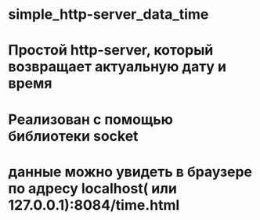 # simple_http-server_data_time
# Простой http-server, который возвращает актуальную дату и время 
# Реализован с помощью библиотеки socket
# данные можно увидеть в браузере по адресу localhost( или 127.0.0.1):8084/time.html
